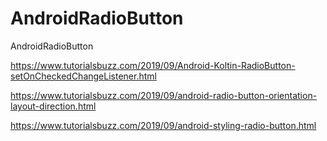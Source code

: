 # AndroidRadioButton
AndroidRadioButton

https://www.tutorialsbuzz.com/2019/09/Android-Koltin-RadioButton-setOnCheckedChangeListener.html

https://www.tutorialsbuzz.com/2019/09/android-radio-button-orientation-layout-direction.html

https://www.tutorialsbuzz.com/2019/09/android-styling-radio-button.html
